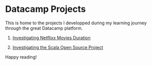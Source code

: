 # Datacamp Projects

This is home to the projects I developped during my learning journey through the great Datacamp platform.

1. [Investigating Netflixx Movies Duration]()

2. [Investigating the Scala Open Source Project]()


Happy reading!
